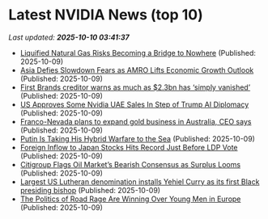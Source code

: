 # Latest NVIDIA News (top 10)
_Last updated: **2025-10-10 03:41:37**_

- [Liquified Natural Gas Risks Becoming a Bridge to Nowhere](https://biztoc.com/x/4b1eb2120f993fd2) (Published: 2025-10-09)
- [Asia Defies Slowdown Fears as AMRO Lifts Economic Growth Outlook](https://biztoc.com/x/a9abc850ff8c0164) (Published: 2025-10-09)
- [First Brands creditor warns as much as $2.3bn has ‘simply vanished’](https://biztoc.com/x/0d52b00ddae138e0) (Published: 2025-10-09)
- [US Approves Some Nvidia UAE Sales In Step of Trump AI Diplomacy](https://biztoc.com/x/94d766648149c23c) (Published: 2025-10-09)
- [Franco-Nevada plans to expand gold business in Australia, CEO says](https://biztoc.com/x/a4779a76d07fc8f7) (Published: 2025-10-09)
- [Putin Is Taking His Hybrid Warfare to the Sea](https://biztoc.com/x/a794178e30b49bb1) (Published: 2025-10-09)
- [Foreign Inflow to Japan Stocks Hits Record Just Before LDP Vote](https://biztoc.com/x/c045c441d1a0ae30) (Published: 2025-10-09)
- [Citigroup Flags Oil Market’s Bearish Consensus as Surplus Looms](https://biztoc.com/x/22aea8a4c2173d78) (Published: 2025-10-09)
- [Largest US Lutheran denomination installs Yehiel Curry as its first Black presiding bishop](https://biztoc.com/x/feb3b036e66a64b4) (Published: 2025-10-09)
- [The Politics of Road Rage Are Winning Over Young Men in Europe](https://biztoc.com/x/0cf67ba41583d635) (Published: 2025-10-09)
